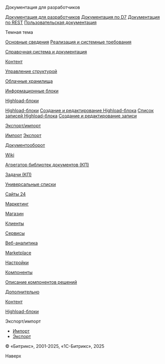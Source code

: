 Документация для разработчиков

[Документация для разработчиков](https://dev.1c-bitrix.ru/api_help/)
[Документация по D7](https://dev.1c-bitrix.ru/api_d7/)
[Документация по REST](https://dev.1c-bitrix.ru/rest_help/)
[Пользовательская документация](https://dev.1c-bitrix.ru/user_help/)

Темная тема

[Основные сведения](/user_help/index.php)
[Реализация и системные требования](/user_help/reqintro.php)

[Справочная система и документация](/user_help/help/index.php)

[Контент](/user_help/content/index.php)

[Управление структурой](/user_help/content/fileman/index.php)

[Облачные хранилища](/user_help/content/clouds/index.php)

[Информационные блоки](/user_help/content/iblock/index.php)

[Highload-блоки](/user_help/content/highloadblock/index.php)

[Highload-блоки](/user_help/content/highloadblock/highloadblock_index.php)
[Создание и редактирование Highload-блока](/user_help/content/highloadblock/highloadblock_entity_edit.php)
[Список записей Highload-блока](/user_help/content/highloadblock/highloadblock_rows_list.php)
[Создание и редактирование записи](/user_help/content/highloadblock/highloadblock_row_edit.php)

[Экспорт/импорт](/user_help/content/highloadblock/exp_import/index.php)

[Импорт](/user_help/content/highloadblock/exp_import/highloadblock_import.php)
[Экспорт](/user_help/content/highloadblock/exp_import/highloadblock_export.php)

[Документооборот](/user_help/content/workflow/index.php)

[Wiki](/user_help/content/wiki/index.php)

[Агрегатор библиотек документов (КП)](/user_help/content/webdav/index.php)

[Задачи (КП)](/user_help/content/tasks/index.php)

[Универсальные списки](/user_help/content/lists/index.php)

[Сайты 24](/user_help/sites24/index.php)

[Маркетинг](/user_help/marketing/index.php)

[Магазин](/user_help/store/index.php)

[Клиенты](/user_help/clients/index.php)

[Сервисы](/user_help/service/index.php)

[Веб-аналитика](/user_help/statistic/index.php)

[Marketplace](/user_help/marketplace/index.php)

[Настройки](/user_help/settings/index.php)

[Компоненты](/user_help/components/index.php)

[Описание компонентов решений](/user_help/description_decisions/index.php)

[Дополнительно](/user_help/additional/index.php)

[Контент](/user_help/content/index.php)

[Highload-блоки](/user_help/content/highloadblock/index.php)

Экспорт/импорт

* [Импорт](/user_help/content/highloadblock/exp_import/highloadblock_import.php)
* [Экспорт](/user_help/content/highloadblock/exp_import/highloadblock_export.php)

© «Битрикс», 2001-2025, «1С-Битрикс», 2025

Наверх